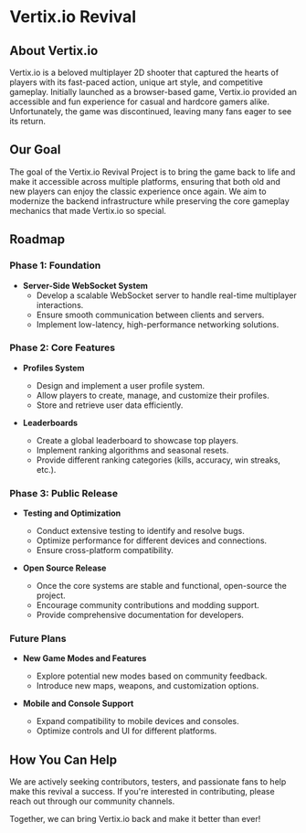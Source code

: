 # Vertix.io Revival

## About Vertix.io
Vertix.io is a beloved multiplayer 2D shooter that captured the hearts of players with its fast-paced action, unique art style, and competitive gameplay. Initially launched as a browser-based game, Vertix.io provided an accessible and fun experience for casual and hardcore gamers alike. Unfortunately, the game was discontinued, leaving many fans eager to see its return.

## Our Goal
The goal of the Vertix.io Revival Project is to bring the game back to life and make it accessible across multiple platforms, ensuring that both old and new players can enjoy the classic experience once again. We aim to modernize the backend infrastructure while preserving the core gameplay mechanics that made Vertix.io so special.

## Roadmap

### Phase 1: Foundation
- **Server-Side WebSocket System**
  - Develop a scalable WebSocket server to handle real-time multiplayer interactions.
  - Ensure smooth communication between clients and servers.
  - Implement low-latency, high-performance networking solutions.

### Phase 2: Core Features
- **Profiles System**
  - Design and implement a user profile system.
  - Allow players to create, manage, and customize their profiles.
  - Store and retrieve user data efficiently.

- **Leaderboards**
  - Create a global leaderboard to showcase top players.
  - Implement ranking algorithms and seasonal resets.
  - Provide different ranking categories (kills, accuracy, win streaks, etc.).

### Phase 3: Public Release
- **Testing and Optimization**
  - Conduct extensive testing to identify and resolve bugs.
  - Optimize performance for different devices and connections.
  - Ensure cross-platform compatibility.

- **Open Source Release**
  - Once the core systems are stable and functional, open-source the project.
  - Encourage community contributions and modding support.
  - Provide comprehensive documentation for developers.

### Future Plans
- **New Game Modes and Features**
  - Explore potential new modes based on community feedback.
  - Introduce new maps, weapons, and customization options.
  
- **Mobile and Console Support**
  - Expand compatibility to mobile devices and consoles.
  - Optimize controls and UI for different platforms.

## How You Can Help
We are actively seeking contributors, testers, and passionate fans to help make this revival a success. If you're interested in contributing, please reach out through our community channels.

Together, we can bring Vertix.io back and make it better than ever!

